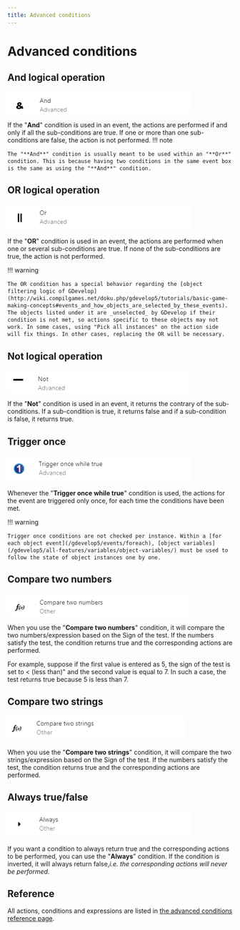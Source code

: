 ```yaml
---
title: Advanced conditions
---
```

# Advanced conditions

## And logical operation
![](and.png)

If the "**And**" condition is used in an event, the actions are performed if and only if all the sub-conditions are true. If one or more than one sub-conditions are false, the action is not performed.
!!! note

    The "**And**" condition is usually meant to be used within an "**Or**" condition. This is because having two conditions in the same event box is the same as using the "**And**" condition.


## OR logical operation
![](or-condition.png)

If the "**OR**" condition is used in an event, the actions are performed when one or several sub-conditions are true. If none of the sub-conditions are true, the action is not performed.

!!! warning

    The OR condition has a special behavior regarding the [object filtering logic of GDevelop](http://wiki.compilgames.net/doku.php/gdevelop5/tutorials/basic-game-making-concepts#events_and_how_objects_are_selected_by_these_events). The objects listed under it are _unselected_ by GDevelop if their condition is not met, so actions specific to these objects may not work. In some cases, using "Pick all instances" on the action side will fix things. In other cases, replacing the OR will be necessary.

## Not logical operation
![](not-condition.png)

If the "**Not**" condition is used in an event, it returns the contrary of the sub-conditions. If a sub-condition is true, it returns false and if a sub-condition is false, it returns true.

## Trigger once
![](trigger-once-condition.png)

Whenever the "**Trigger once while true**" condition is used, the actions for the event are triggered only once, for each time the conditions have been met.

!!! warning

    Trigger once conditions are not checked per instance. Within a [for each object event](/gdevelop5/events/foreach), [object variables](/gdevelop5/all-features/variables/object-variables/) must be used to follow the state of object instances one by one.

## Compare two numbers
![](compare-two-numbers-condition.png)

When you use the "**Compare two numbers**" condition, it will compare the two numbers/expression based on the Sign of the test. If the numbers satisfy the test, the condition returns true and the corresponding actions are performed.

For example, suppose if the first value is entered as 5, the sign of the test is set to < (less than)" and the second value is equal to 7. In such a case, the test returns true because 5 is less than 7.

## Compare two strings
![](compare-two-strings-condition.png)

When you use the "**Compare two strings**" condition, it will compare the two strings/expression based on the Sign of the test. If the numbers satisfy the test, the condition returns true and the corresponding actions are performed.

## Always true/false
![](always-condition.png)

If you want a condition to always return true and the corresponding actions to be performed, you can use the "**Always**" condition. If the condition is inverted, it will always return false,_i.e. the corresponding actions will never be performed._

## Reference

All actions, conditions and expressions are listed in [the advanced conditions reference page](/gdevelop5/all-features/common-instructions/reference/).
